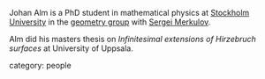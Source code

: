 Johan Alm is a PhD student in mathematical physics at [Stockholm University](http://www.su.se/) in the [geometry group](http://www2.math.su.se/matematik/geometri/research.html.en) with [Sergei Merkulov](http://www2.math.su.se/~sm/).

Alm did his masters thesis on _Infinitesimal extensions of Hirzebruch surfaces_ at University of Uppsala.


category: people